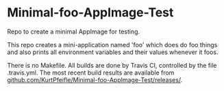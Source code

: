 # Minimal-foo-AppImage-Test

Repo to create a minimal AppImage for testing.

This repo creates a mini-application named 'foo' which does do foo things and also prints all environment variables and their values whenever it foos.

There is no Makefile. All builds are done by Travis CI, controlled by the file .travis.yml. The most recent build results are available from [github.com/KurtPfeifle/Minimal-foo-AppImage-Test/releases/](https://github.com/KurtPfeifle/Minimal-foo-AppImage-Test/releases).
